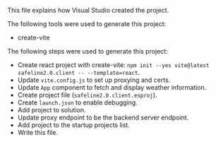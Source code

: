 This file explains how Visual Studio created the project.

The following tools were used to generate this project:
- create-vite

The following steps were used to generate this project:
- Create react project with create-vite: `npm init --yes vite@latest safeline2.0.client -- --template=react`.
- Update `vite.config.js` to set up proxying and certs.
- Update `App` component to fetch and display weather information.
- Create project file (`safeline2.0.client.esproj`).
- Create `launch.json` to enable debugging.
- Add project to solution.
- Update proxy endpoint to be the backend server endpoint.
- Add project to the startup projects list.
- Write this file.
